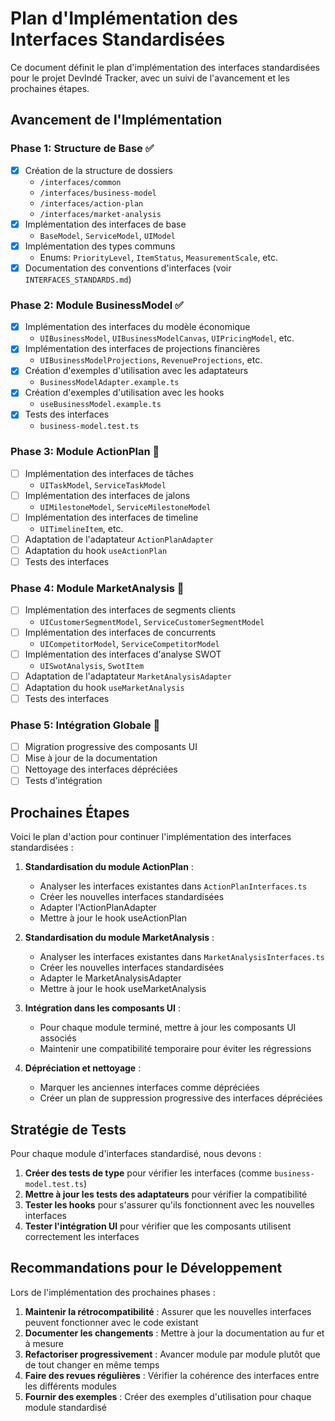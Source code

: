 # Plan d'Implémentation des Interfaces Standardisées

Ce document définit le plan d'implémentation des interfaces standardisées pour le projet DevIndé Tracker, avec un suivi de l'avancement et les prochaines étapes.

## Avancement de l'Implémentation

### Phase 1: Structure de Base ✅

- [x] Création de la structure de dossiers
  - `/interfaces/common`
  - `/interfaces/business-model`
  - `/interfaces/action-plan`
  - `/interfaces/market-analysis`
- [x] Implémentation des interfaces de base
  - `BaseModel`, `ServiceModel`, `UIModel`
- [x] Implémentation des types communs
  - Enums: `PriorityLevel`, `ItemStatus`, `MeasurementScale`, etc.
- [x] Documentation des conventions d'interfaces (voir `INTERFACES_STANDARDS.md`)

### Phase 2: Module BusinessModel ✅

- [x] Implémentation des interfaces du modèle économique
  - `UIBusinessModel`, `UIBusinessModelCanvas`, `UIPricingModel`, etc.
- [x] Implémentation des interfaces de projections financières
  - `UIBusinessModelProjections`, `RevenueProjections`, etc.
- [x] Création d'exemples d'utilisation avec les adaptateurs
  - `BusinessModelAdapter.example.ts`
- [x] Création d'exemples d'utilisation avec les hooks
  - `useBusinessModel.example.ts`
- [x] Tests des interfaces
  - `business-model.test.ts`

### Phase 3: Module ActionPlan 🔄

- [ ] Implémentation des interfaces de tâches
  - `UITaskModel`, `ServiceTaskModel`
- [ ] Implémentation des interfaces de jalons
  - `UIMilestoneModel`, `ServiceMilestoneModel`
- [ ] Implémentation des interfaces de timeline
  - `UITimelineItem`, etc.
- [ ] Adaptation de l'adaptateur `ActionPlanAdapter`
- [ ] Adaptation du hook `useActionPlan`
- [ ] Tests des interfaces

### Phase 4: Module MarketAnalysis 🔄

- [ ] Implémentation des interfaces de segments clients
  - `UICustomerSegmentModel`, `ServiceCustomerSegmentModel`
- [ ] Implémentation des interfaces de concurrents
  - `UICompetitorModel`, `ServiceCompetitorModel`
- [ ] Implémentation des interfaces d'analyse SWOT
  - `UISwotAnalysis`, `SwotItem`
- [ ] Adaptation de l'adaptateur `MarketAnalysisAdapter`
- [ ] Adaptation du hook `useMarketAnalysis`
- [ ] Tests des interfaces

### Phase 5: Intégration Globale 🔄

- [ ] Migration progressive des composants UI
- [ ] Mise à jour de la documentation
- [ ] Nettoyage des interfaces dépréciées
- [ ] Tests d'intégration

## Prochaines Étapes

Voici le plan d'action pour continuer l'implémentation des interfaces standardisées :

1. **Standardisation du module ActionPlan** :
   - Analyser les interfaces existantes dans `ActionPlanInterfaces.ts`
   - Créer les nouvelles interfaces standardisées
   - Adapter l'ActionPlanAdapter
   - Mettre à jour le hook useActionPlan

2. **Standardisation du module MarketAnalysis** :
   - Analyser les interfaces existantes dans `MarketAnalysisInterfaces.ts`
   - Créer les nouvelles interfaces standardisées
   - Adapter le MarketAnalysisAdapter
   - Mettre à jour le hook useMarketAnalysis

3. **Intégration dans les composants UI** :
   - Pour chaque module terminé, mettre à jour les composants UI associés
   - Maintenir une compatibilité temporaire pour éviter les régressions

4. **Dépréciation et nettoyage** :
   - Marquer les anciennes interfaces comme dépréciées
   - Créer un plan de suppression progressive des interfaces dépréciées

## Stratégie de Tests

Pour chaque module d'interfaces standardisé, nous devons :

1. **Créer des tests de type** pour vérifier les interfaces (comme `business-model.test.ts`)
2. **Mettre à jour les tests des adaptateurs** pour vérifier la compatibilité
3. **Tester les hooks** pour s'assurer qu'ils fonctionnent avec les nouvelles interfaces
4. **Tester l'intégration UI** pour vérifier que les composants utilisent correctement les interfaces

## Recommandations pour le Développement

Lors de l'implémentation des prochaines phases :

1. **Maintenir la rétrocompatibilité** : Assurer que les nouvelles interfaces peuvent fonctionner avec le code existant
2. **Documenter les changements** : Mettre à jour la documentation au fur et à mesure
3. **Refactoriser progressivement** : Avancer module par module plutôt que de tout changer en même temps
4. **Faire des revues régulières** : Vérifier la cohérence des interfaces entre les différents modules
5. **Fournir des exemples** : Créer des exemples d'utilisation pour chaque module standardisé